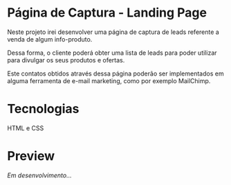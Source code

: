 # Página de Captura - Landing Page

Neste projeto irei desenvolver uma página de captura de leads referente a venda de algum info-produto.

Dessa forma, o cliente poderá obter uma lista de leads para poder utilizar para divulgar os seus produtos e ofertas.

Este contatos obtidos através dessa página poderão ser implementados em alguma ferramenta de e-mail marketing, como por exemplo MailChimp.

# Tecnologias

HTML e CSS

# Preview

<em>Em desenvolvimento...</em>
